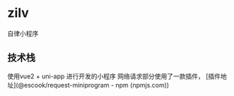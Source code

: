 # zilv
自律小程序
## 技术栈
使用vue2 + uni-app 进行开发的小程序
网络请求部分使用了一款插件， [插件地址](@escook/request-miniprogram - npm (npmjs.com))
